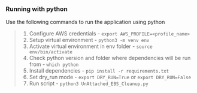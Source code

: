 ### Running with python
Use the following commands to run the application using python

> 1. Configure AWS credentials - `export AWS_PROFILE=<profile_name>`
> 1. Setup virtual environment - `python3 -m venv env`
> 2. Activate virtual environment in env folder - `source env/bin/activate`
> 3. Check python version and folder where dependencies will be run from - `which python`
> 4. Install dependencies - `pip install -r requirements.txt`
> 5. Set dry_run mode - `export DRY_RUN=True` or `export DRY_RUN=False`
> 6. Run script - `python3 UnAttached_EBS_Cleanup.py`
